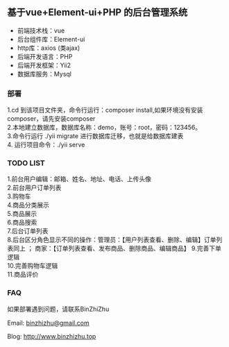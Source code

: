 ## 基于vue+Element-ui+PHP 的后台管理系统

- 前端技术栈：vue
- 后台组件库：Element-ui
- http库：axios (类ajax)
- 后端开发语言：PHP
- 后端开发框架：Yii2
- 数据库服务：Mysql

### 部署
 
1.cd 到该项目文件夹，命令行运行：composer install,如果环境没有安装composer，请先安装composer    
2.本地建立数据库，数据库名称：demo，账号：root，密码：123456。  
3.命令行运行 ./yii migrate 进行数据库迁移，也就是给数据库建表  
4. 运行项目命令：./yii serve   


### TODO LIST

1.前台用户编辑：邮箱、姓名、地址、电话、上传头像  
2.前台用户订单列表  
3.购物车  
4.商品分类展示  
5.商品展示  
6.商品搜索  
7.后台订单列表  
8.后台区分角色显示不同的操作：管理员：【用户列表查看、删除、编辑】订单列表同上 ； 商家：【订单列表查看、发布商品、删除商品、编辑商品】 
9.完善下单逻辑  
10.完善购物车逻辑  
11.商品评价  

### FAQ

如果部署遇到问题，请联系BinZhiZhu

Email: binzhizhu@gmail.com

Blog: http://www.binzhizhu.top




